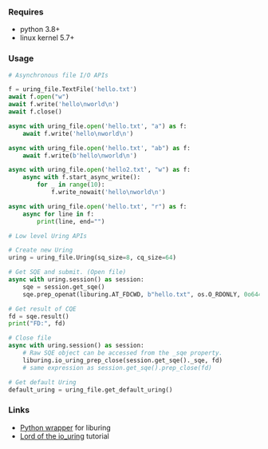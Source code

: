 ### Requires

- python 3.8+
- linux kernel 5.7+

### Usage

```python
# Asynchronous file I/O APIs

f = uring_file.TextFile('hello.txt')
await f.open("w")
await f.write('hello\nworld\n')
await f.close()

async with uring_file.open('hello.txt', "a") as f:
    await f.write('hello\nworld\n')

async with uring_file.open('hello.txt', "ab") as f:
    await f.write(b'hello\nworld\n')

async with uring_file.open('hello2.txt', "w") as f:
    async with f.start_async_write():
        for _ in range(10):
            f.write_nowait('hello\nworld\n')

async with uring_file.open('hello.txt', "r") as f:
    async for line in f:
        print(line, end="")

# Low level Uring APIs

# Create new Uring
uring = uring_file.Uring(sq_size=8, cq_size=64)

# Get SQE and submit. (Open file)
async with uring.session() as session:
    sqe = session.get_sqe()
    sqe.prep_openat(liburing.AT_FDCWD, b"hello.txt", os.O_RDONLY, 0o644)

# Get result of CQE
fd = sqe.result()
print("FD:", fd)

# Close file
async with uring.session() as session:
    # Raw SQE object can be accessed from the _sqe property.
    liburing.io_uring_prep_close(session.get_sqe()._sqe, fd)
    # same expression as session.get_sqe().prep_close(fd)

# Get default Uring
default_uring = uring_file.get_default_uring()
```

### Links

- [Python wrapper](https://github.com/YoSTEALTH/Liburing) for liburing
- [Lord of the io_uring](https://unixism.net/loti/) tutorial

